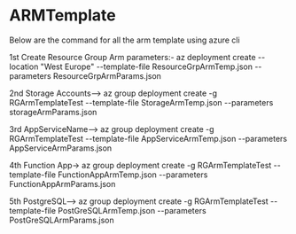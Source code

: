 # ARMTemplate
Below are the command for all the arm template using azure cli


1st Create Resource Group Arm parameters:-
az deployment create --location "West Europe" --template-file ResourceGrpArmTemp.json --parameters  ResourceGrpArmParams.json 

2nd Storage Accounts—>
az group deployment create -g RGArmTemplateTest --template-file StorageArmTemp.json --parameters storageArmParams.json

3rd AppServiceName—>
az group deployment create -g RGArmTemplateTest --template-file AppServiceArmTemp.json --parameters AppServiceArmParams.json

4th Function App->
az group deployment create -g RGArmTemplateTest --template-file FunctionAppArmTemp.json --parameters FunctionAppArmParams.json

5th PostgreSQL—>
az group deployment create -g RGArmTemplateTest --template-file PostGreSQLArmTemp.json --parameters PostGreSQLArmParams.json

